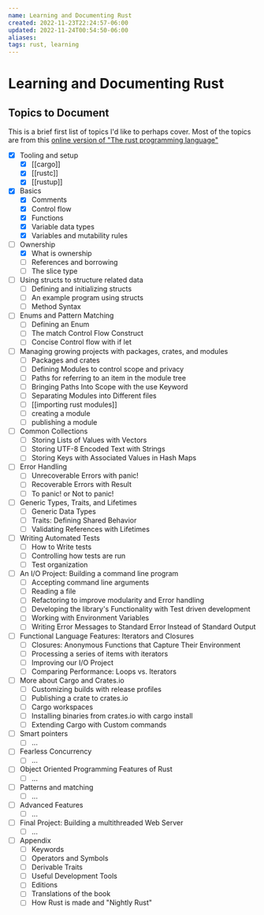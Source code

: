 ```yaml
---
name: Learning and Documenting Rust
created: 2022-11-23T22:24:57-06:00
updated: 2022-11-24T00:54:50-06:00
aliases: 
tags: rust, learning
---
```

# Learning and Documenting Rust

## Topics to Document

This is a brief first list of topics I'd like to perhaps cover.
Most of the topics are from this [online version of "The rust programming language"](https://doc.rust-lang.org/book/)

- [x] Tooling and setup
	- [x] [[cargo]]
	- [x] [[rustc]]
	- [x] [[rustup]]
- [x] Basics
	- [x] Comments
	- [x] Control flow
	- [x] Functions
	- [x] Variable data types
	- [x] Variables and mutability rules
- [ ] Ownership
	- [x] What is ownership
	- [ ] References and borrowing
	- [ ] The slice type
- [ ] Using structs to structure related data
	- [ ] Defining and initializing structs
	- [ ] An example program using structs
	- [ ] Method Syntax
- [ ] Enums and Pattern Matching
	- [ ] Defining an Enum
	- [ ] The match Control Flow Construct
	- [ ] Concise Control flow with if let
- [ ] Managing growing projects with packages, crates, and modules
	- [ ] Packages and crates
	- [ ] Defining Modules to control scope and privacy
	- [ ] Paths for referring to an item in the module tree
	- [ ] Bringing Paths Into Scope with the use Keyword
	- [ ] Separating Modules into Different files
	- [ ] [[importing rust modules]]
	- [ ] creating a module
	- [ ] publishing a module
- [ ] Common Collections
	- [ ] Storing Lists of Values with Vectors
	- [ ] Storing UTF-8 Encoded Text with Strings
	- [ ] Storing Keys with Associated Values in Hash Maps
- [ ] Error Handling
	- [ ] Unrecoverable Errors with panic!
	- [ ] Recoverable Errors with Result
	- [ ] To panic! or Not to panic!
- [ ] Generic Types, Traits, and Lifetimes
	- [ ] Generic Data Types
	- [ ] Traits: Defining Shared Behavior
	- [ ] Validating References with Lifetimes
- [ ] Writing Automated Tests
	- [ ] How to Write tests
	- [ ] Controlling how tests are run
	- [ ] Test organization
- [ ] An I/O Project: Building a command line program
	- [ ] Accepting command line arguments
	- [ ] Reading a file
	- [ ] Refactoring to improve modularity and Error handling
	- [ ] Developing the library's Functionality with Test driven development
	- [ ] Working with Environment Variables
	- [ ] Writing Error Messages to Standard Error Instead of Standard Output
- [ ] Functional Language Features: Iterators and Closures
	- [ ] Closures: Anonymous Functions that Capture Their Environment
	- [ ] Processing a series of items with iterators
	- [ ] Improving our I/O Project
	- [ ] Comparing Performance: Loops vs. Iterators
- [ ] More about Cargo and Crates.io
	- [ ] Customizing builds with release profiles
	- [ ] Publishing a crate to crates.io
	- [ ] Cargo workspaces
	- [ ] Installing binaries from crates.io with cargo install
	- [ ] Extending Cargo with Custom commands
- [ ] Smart pointers
	- [ ] ...
- [ ] Fearless Concurrency
	- [ ] ...
- [ ] Object Oriented Programming Features of Rust
	- [ ] ...
- [ ] Patterns and matching
	- [ ] ...
- [ ] Advanced Features
	- [ ] ...
- [ ] Final Project: Building a multithreaded Web Server
	- [ ] ...
- [ ] Appendix
	- [ ] Keywords
	- [ ] Operators and Symbols
	- [ ] Derivable Traits
	- [ ] Useful Development Tools
	- [ ] Editions
	- [ ] Translations of the book
	- [ ] How Rust is made and "Nightly Rust"